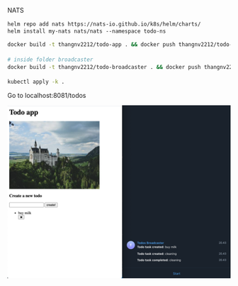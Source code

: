 NATS
```
helm repo add nats https://nats-io.github.io/k8s/helm/charts/
helm install my-nats nats/nats --namespace todo-ns
```

```bash
docker build -t thangnv2212/todo-app . && docker push thangnv2212/todo-app

# inside folder broadcaster
docker build -t thangnv2212/todo-broadcaster . && docker push thangnv2212/todo-broadcaster

kubectl apply -k .
```

Go to localhost:8081/todos

![](todo.png)
